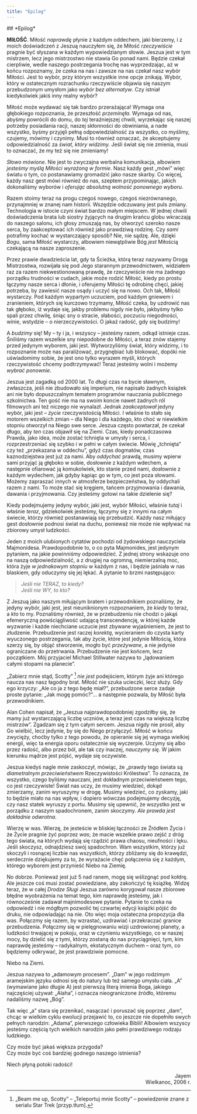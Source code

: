 ```yaml
---
title: "Epilog"
---
```


<div markdown="1" class="chHead">
## *Epilog*
</div>

**MIŁOŚĆ**. Miłość *naprawdę* płynie z każdym oddechem, jaki bierzemy, i z moich doświadczeń z Jeszuą nauczyłem się, że Miłość *rzeczywiście* pragnie być słyszana w każdym wypowiedzianym słowie. Jeszua jest w tym mistrzem, lecz jego mistrzostwo nie stawia Go ponad nami. Będzie czekał cierpliwie, wedle naszego postrzegania trochę nas wyprzedzając, aż w końcu rozpoznamy, że czeka na nas i zawsze na nas czekał nasz wybór Miłości. Jest to wybór, przy którym wszystkie inne opcje znikają. Wybór, który w ostatecznym rozrachunku rzeczywiście objawia się naszym przebudzonym umysłom jako *wybór bez alternatyw*. Czy istniał kiedykolwiek jakiś inny realny wybór?

Miłość może wydawać się tak bardzo przerażająca! Wymaga ona głębokiego rozpoznania, że przeszłość *przeminęła*. Wymaga od nas, abyśmy powrócili do domu, do *tej* teraźniejszej chwili, wyrzekając się naszej potrzeby posiadania racji, naszej skłonności do obwiniania, a nade wszystko, byśmy przyjęli pełną odpowiedzialność za wszystko, co myślimy, czujemy, mówimy i czynimy. Musi to również oznaczać, że akceptujemy odpowiedzialność za *świat, który widzimy.* Jeśli świat się nie zmienia, musi to oznaczać, że my też się nie zmieniamy!

*Słowo mówione*. Nie jest to zwyczajna werbalna komunikacja, albowiem *jesteśmy myślą Miłości wyrażoną w formie*. Nasz każdy gest „mówi” więc światu o tym, co postanawiamy gromadzić jako nasze skarby. Co więcej, każdy nasz gest mówi również do nas, szeptem przypominając, jakich dokonaliśmy wyborów i *oferując absolutną wolność ponownego wyboru*.

Razem stoimy teraz na progu czegoś nowego, czegoś niezrównanego, przynajmniej w znanej nam historii. Wszędzie odczuwany jest puls zmiany. Technologia w istocie czyni świat bardzo małym miejscem. W jednej chwili doświadczenia brata lub siostry żyjących na drugim krańcu globu wkraczają do naszego salonu, ich głosy zmuszają nas, by otworzyć szeroko nasze serca, by zaakceptować ich również jako prawdziwą rodzinę. Czy *sami* potrafimy kochać w wystarczający sposób? Nie, nie sądzę. Ale, dzięki *Bogu*, sama Miłość wystarczy, albowiem niewątpliwie Bóg *jest* Miłością czekającą na nasze zaproszenie. 

Przez prawie dwadzieścia lat, gdy ta Ścieżka, którą teraz nazywamy Drogą Mistrzostwa, rozwijała się pod Jego starannym przewodnictwem, widziałem raz za razem niekwestionowaną prawdę, że rzeczywiście nie ma żadnego porządku trudności w cudach, jakie może rodzić Miłość, kiedy po prostu łączymy nasze serca i dłonie, i oferujemy Miłości tę odrobinę chęci, jakiej potrzeba, by zawiesić nasze osądy i uczyć się na nowo. Och tak, Miłość wystarczy. Pod każdym wypartym uczuciem, pod każdym gniewem i zranieniem, których się kurczowo trzymamy, Miłość czeka, by uzdrowić nas tak głęboko, iż wydaje się, jakby problemu nigdy nie było, jakbyśmy tylko spali przez chwilę, śniąc sny o stracie, słabości, poczuciu niegodności, winie, wstydzie – o nierzeczywistości. O jakaż radość, gdy się budzimy!

A *budzimy* się! My – ty i ja, i wszyscy – jesteśmy razem, odkąd istnieje czas. Śniliśmy razem wszelkie sny niepodobne do Miłości, a teraz znów stajemy przed jedynym wyborem, jaki jest. Wytworzyliśmy świat, który widzimy, i to rozpoznanie może nas paraliżować, przygnębiać lub blokować, dopóki nie uświadomimy sobie, że jest ono tylko wyrazem myśli, których rzeczywistość chcemy podtrzymywać! Teraz jesteśmy wolni i możemy *wybrać ponownie*.

Jeszua jest zagadką od 2000 lat. To długi czas na bycie sławnym, zwłaszcza, jeśli nie zbudowało się imperium, nie napisało żadnych książek ani nie było dopuszczalnym tematem programów nauczania publicznego szkolnictwa. Ten gość nie ma na swoim koncie nawet żadnych ról filmowych ani też niczego nie wynalazł. Jednak *zaakceptował* jedyny wybór, jaki jest – *życie* rzeczywistością Miłości. I właśnie to stało się motorem wszelkich zmian – dla Niego i dla każdego, kto choć w niewielkim stopniu otworzył na Niego swe serce. Jeszua często powtarzał, że czekał długo, aby *ten* czas objawił się na Ziemi. Czas, kiedy ponadczasowa Prawda, jako idea, może zostać tchnięta w umysły i serca, i rozprzestrzeniać się szybko i w pełni w całym świecie. Mówię „tchnięta” czy też „przekazana w oddechu”, gdyż czas dogmatów, czas kaznodziejstwa jest już za nami. Aby *oddychać* prawdą, musimy wpierw sami przyjąć ją głęboko w sobie, dosłownie z każdym wdechem, a następnie ofiarować ją komukolwiek, kto stanie przed nami, dosłownie z każdym wydechem, jak gdyby kąpiąc go w tym, co jest poza słowami. Możemy zapraszać innych w atmosferze bezpieczeństwa, by oddychali razem z nami. To może stać się kręgiem, tańcem przyjmowania i dawania, dawania i przyjmowania. Czy jesteśmy gotowi na takie dzielenie się?

Kiedy podejmujemy jedyny wybór, jaki jest, wybór Miłości, właśnie *tutaj* i właśnie *teraz*, gdziekolwiek jesteśmy, łączymy się z innymi na całym świecie, którzy również postanawiają się przebudzić. Każdy nasz miłujący gest dosłownie podnosi świat na duchu, ponieważ nie może nie wpływać na zbiorowy umysł ludzkości.

Jeden z moich ulubionych cytatów pochodzi od żydowskiego nauczyciela Majmonidesa. Prawdopodobnie to, o co pyta Majmonides, jest jedynym pytaniem, na jakie powinniśmy odpowiedzieć. Z jednej strony wskazuje ono na naszą odpowiedzialność, a z drugiej na ogromną, niemierzalną moc, która żyje *w jednakowym stopniu* w każdym z nas, i będzie jaśniała w nas blaskiem, gdy oduczymy się jej lękać. A pytanie to brzmi następująco:

> *Jeśli nie TERAZ, to kiedy?*<br>
> *Jeśli nie WY, to kto?*

Z Jeszuą jako naszym miłującym bratem i przewodnikiem poznaliśmy, że jedyny wybór, jaki jest, jest nieuniknionym rozpoznaniem, że *kiedy* to teraz, a *kto* to my. Poznaliśmy również, że w przebudzeniu nie chodzi o jakąś efemeryczną powściągliwość udającą transcendencję, w której każde wyzwanie i każde niechciane uczucie jest zbywane wyjaśnieniem, że jest to złudzenie. Przebudzenie jest raczej *korektą*, wycieraniem do czysta karty wyuczonego postrzegania, tak aby życie, które jest jedynie Miłością, która szerzy się, by objąć stworzenie, mogło być *przeżywane*, a nie jedynie ograniczane do przetrwania. Przebudzenie nie jest końcem, lecz początkiem. Mój przyjaciel Michael Stillwater nazywa to „lądowaniem całymi stopami na planecie”.

„Zabierz mnie stąd, Scotty” [^1] *nie jest* podejściem, którym żyje ani którego naucza nas nasz łagodny brat. Miłość nie szuka ucieczki, lecz służy. Gdy ego krzyczy: „Ale co ja z tego będę miał?”, przebudzone serce zadaje proste pytanie: „Jak mogę pomóc?”&hellip; a następnie pozwala, by Miłość była przewodnikiem.

[^1]: „Beam me up, Scotty” – „Teleportuj mnie Scotty” – powiedzenie znane z serialu Star Trek [przyp.tłum].

Alan Cohen napisał, że „Jeszua najprawdopodobniej zgodziłby się, że mamy już wystarczającą liczbę uczniów, a teraz jest czas na większą liczbę mistrzów”. Zgadzam się z tym całym sercem. Jeszua nigdy nie prosił, aby Go wielbić, lecz jedynie, by się do Niego przyłączyć. Miłość w końcu zwycięży, choćby tylko z tego powodu, że opieranie się jej wymaga wielkiej energii, więc ta energia oporu ostatecznie się wyczerpie. Uczymy się albo przez radość, albo przez ból, ale tak czy inaczej, *nauczymy się*. W jakim kierunku mądrze jest pójść, wydaje się oczywiste.

Jeszua kiedyś nagle mnie zaskoczył, mówiąc, że „prawdy tego świata są *diametralnym przeciwieństwem* Rzeczywistości Królestwa”. To oznacza, że wszystko, czego byliśmy nauczani, jest dokładnym przeciwieństwem tego, co jest rzeczywiste! Świat nas uczy, że musimy wiedzieć, dokąd zmierzamy, zanim wyruszymy w drogę. Musimy wiedzieć, co zyskamy, jaki to będzie miało na nas wpływ, i dopiero wówczas podejmujemy decyzję, czy nasz statek wyruszy z portu. Musimy się upewnić, że wszystko jest w porządku z naszym spadochronem, zanim skoczymy. *Ale prawda jest dokładnie odwrotna*.

Wierzę w was. Wierzę, że jesteście w bliskiej łączności ze Źródłem Życia i że Życie pragnie żyć poprzez *was*; że macie wszelkie prawo zejść z dróg tego świata, na których wydają się rządzić prawa chaosu, nieufności i lęku. Jeśli skoczysz, odnajdziesz swój spadochron. Wam wszystkim, którzy już skoczyli i rosnącej liczbie nas wszystkich, którzy zbliżamy się do krawędzi, serdecznie dziękujemy za to, że wyrażacie chęć połączenia się z każdym, którego wyborem jest przynieść Niebo na Ziemię.

No dobrze. Ponieważ jest już 5 nad ranem, mogę się wślizgnąć pod kołdrę. Ale jeszcze coś musi zostać powiedziane, aby zakończyć tę książkę. Widzę teraz, że w całej *Drodze Sługi* Jeszua zarówno korygował nasze zbiorowe błędne wyobrażenia na temat tego, kim naprawdę jesteśmy, jak i równocześnie zadawał majnimodesowe pytanie. Pytanie to czeka na odpowiedź i nie mógłbym pozwolić tej czwartej edycji książki pójść do druku, nie odpowiadając na nie. Oto więc moja ostateczna propozycja dla was. Połączmy się razem, by wzrastać, uzdrawiać i przekraczać granice przebudzenia. Połączmy się w pielęgnowaniu wizji uzdrowionej planety, a ludzkości trwającej w pokoju, oraz w czynieniu wszystkiego, co w naszej mocy, by dzielić się z tymi, którzy zostaną do nas przyciągnięci, tym, kim naprawdę jesteśmy – radykalnym, ekstatycznym duchem – oraz tym, co będziemy odkrywać, że jest prawdziwie pomocne.

Niebo na Ziemi.

Jeszua nazywa to „adamowym procesem”. „Dam” w jego rodzimym aramejskim języku odnosi się do natury lub też samego umysłu ciała. „A” (wymawiane jako długie A) jest pierwszą literą imienia Boga, jakiego najczęściej używał: „Alaha”, i oznacza nieograniczone źródło, któremu nadaliśmy nazwę „Bóg”.

Tak więc „a” stara się przenikać, nasączać i poruszać się poprzez „dam”, chcąc w wielkim cyklu ewolucji przejawić to, co jeszcze nie dopełniło swych pełnych narodzin: „Adama”, pierwszego człowieka Biblii! Albowiem wszyscy jesteśmy częścią tych wielkich narodzin jako pełni prawdziwego rodzaju ludzkiego.

Czy może być jakaś większa przygoda?<br>
Czy może być coś bardziej godnego naszego istnienia?

Niech płyną potoki radości!

<div markdown="1" align="right">
Jayem<br>
Wielkanoc, 2006 r.
</div>

